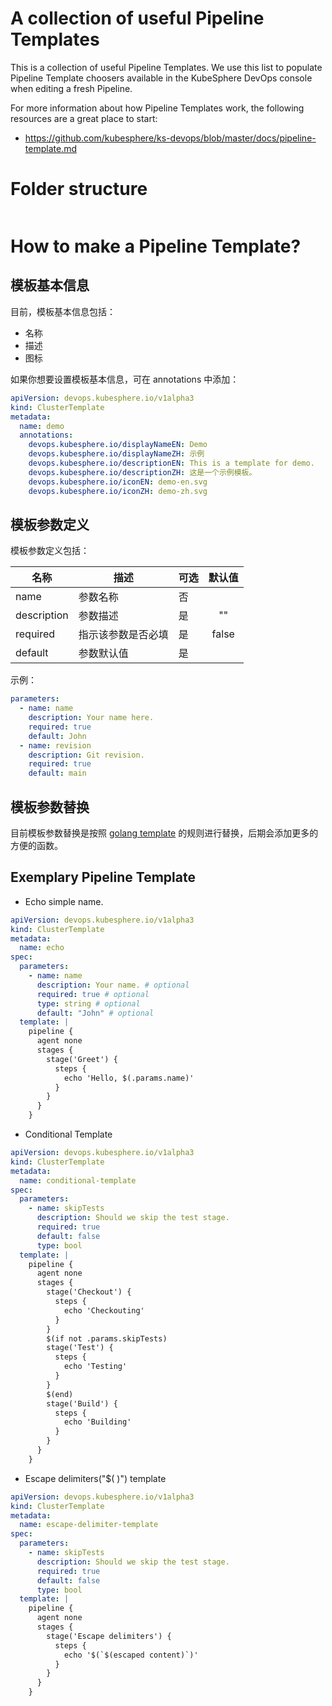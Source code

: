 # A collection of useful Pipeline Templates

This is a collection of useful Pipeline Templates. We use this list to populate Pipeline Template choosers available in
the KubeSphere DevOps console when editing a fresh Pipeline.

For more information about how Pipeline Templates work, the following resources are a great place to start:
- https://github.com/kubesphere/ks-devops/blob/master/docs/pipeline-template.md

# Folder structure

```bash

```

# How to make a Pipeline Template?

## 模板基本信息

目前，模板基本信息包括：

- 名称
- 描述
- 图标

如果你想要设置模板基本信息，可在 annotations 中添加：

```yaml
apiVersion: devops.kubesphere.io/v1alpha3
kind: ClusterTemplate
metadata:
  name: demo
  annotations:
    devops.kubesphere.io/displayNameEN: Demo
    devops.kubesphere.io/displayNameZH: 示例
    devops.kubesphere.io/descriptionEN: This is a template for demo.
    devops.kubesphere.io/descriptionZH: 这是一个示例模板。
    devops.kubesphere.io/iconEN: demo-en.svg
    devops.kubesphere.io/iconZH: demo-zh.svg
```

## 模板参数定义

模板参数定义包括：

| 名称          | 描述        | 可选  |  默认值  |
|-------------|-----------|-----|:-----:|
| name        | 参数名称      | 否   |       |
| description | 参数描述      | 是   |  ""   |
| required    | 指示该参数是否必填 | 是   | false |
| default     | 参数默认值     | 是   ||

示例：

```yaml
parameters:
  - name: name
    description: Your name here.
    required: true
    default: John
  - name: revision
    description: Git revision.
    required: true
    default: main
```

## 模板参数替换

目前模板参数替换是按照 [golang template](https://pkg.go.dev/text/template) 的规则进行替换，后期会添加更多的方便的函数。

## Exemplary Pipeline Template

- Echo simple name.

```yaml
apiVersion: devops.kubesphere.io/v1alpha3
kind: ClusterTemplate
metadata:
  name: echo
spec:
  parameters:
    - name: name
      description: Your name. # optional
      required: true # optional
      type: string # optional
      default: "John" # optional
  template: |
    pipeline {
      agent none
      stages {
        stage('Greet') {
          steps {
            echo 'Hello, $(.params.name)'
          }
        }
      }
    }
```

- Conditional Template

```yaml
apiVersion: devops.kubesphere.io/v1alpha3
kind: ClusterTemplate
metadata:
  name: conditional-template
spec:
  parameters:
    - name: skipTests
      description: Should we skip the test stage.
      required: true
      default: false
      type: bool
  template: |
    pipeline {
      agent none
      stages {
        stage('Checkout') {
          steps {
            echo 'Checkouting'
          }
        }
        $(if not .params.skipTests)
        stage('Test') {
          steps {
            echo 'Testing'
          }
        }
        $(end)
        stage('Build') {
          steps {
            echo 'Building'
          }
        } 
      }
    }
```

- Escape delimiters("$( )") template

```yaml
apiVersion: devops.kubesphere.io/v1alpha3
kind: ClusterTemplate
metadata:
  name: escape-delimiter-template
spec:
  parameters:
    - name: skipTests
      description: Should we skip the test stage.
      required: true
      default: false
      type: bool
  template: |
    pipeline {
      agent none
      stages {
        stage('Escape delimiters') {
          steps {
            echo '$(`$(escaped content)`)'
          }
        }
      }
    }
```
